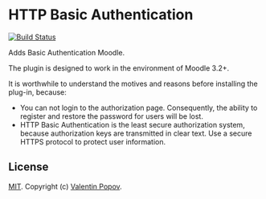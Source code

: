 # HTTP Basic Authentication
[![Build Status](https://travis-ci.org/valentineus/auth-http.svg?branch=master)](https://travis-ci.org/valentineus/auth-http)

Adds Basic Authentication Moodle.

The plugin is designed to work in the environment of Moodle 3.2+.

It is worthwhile to understand the motives and reasons before installing the plug-in, because:
 * You can not login to the authorization page.
Consequently, the ability to register and restore the password for users will be lost.
 * HTTP Basic Authentication is the least secure authorization system, because authorization keys are transmitted in clear text.
Use a secure HTTPS protocol to protect user information.

## License
[MIT](LICENSE.md).
Copyright (c)
[Valentin Popov](mailto:info@valentineus.link).